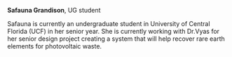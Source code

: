 **Safauna Grandison**, UG student 

Safauna is currently an undergraduate student in University of Central Florida (UCF) in her senior year.  She is currently working with Dr.Vyas for her senior design project creating a system that will help recover rare earth elements for photovoltaic waste.
